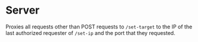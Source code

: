 # Server

Proxies all requests other than POST requests to `/set-target` to the IP of the last authorized requester of `/set-ip` and the port that they requested.
